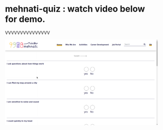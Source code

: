 # mehnati-quiz : watch video below for demo.

VVVVVVVVVVVVVVV


[![Watch the video](https://raw.githubusercontent.com/malek0x1/mehnati-quiz/main/video/mehnati-quiz.png)](https://youtu.be/2V2VOWkUdjQ)
